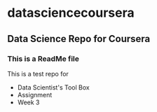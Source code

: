 # datasciencecoursera
## Data Science Repo for Coursera
### This is a ReadMe file

This is a test repo for

* Data Scientist's Tool Box
* Assignment
* Week 3